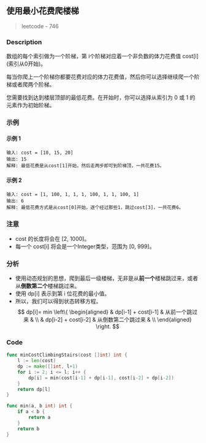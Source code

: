 ## 使用最小花费爬楼梯
> leetcode - 746

### Description
数组的每个索引做为一个阶梯，第 i个阶梯对应着一个非负数的体力花费值 cost\[i\](索引从0开始)。

每当你爬上一个阶梯你都要花费对应的体力花费值，然后你可以选择继续爬一个阶梯或者爬两个阶梯。

您需要找到达到楼层顶部的最低花费。在开始时，你可以选择从索引为 0 或 1 的元素作为初始阶梯。

### 示例
#### 示例 1
```
输入: cost = [10, 15, 20]
输出: 15
解释: 最低花费是从cost[1]开始，然后走两步即可到阶梯顶，一共花费15。
```

#### 示例 2
```
输入: cost = [1, 100, 1, 1, 1, 100, 1, 1, 100, 1]
输出: 6
解释: 最低花费方式是从cost[0]开始，逐个经过那些1，跳过cost[3]，一共花费6。
```

### 注意
* cost 的长度将会在 [2, 1000]。
* 每一个 cost[i] 将会是一个Integer类型，范围为 [0, 999]。

### 分析
* 使用动态规划的思想，爬到最后一级楼梯，无非是从**前一个**楼梯跳过来，或者从**倒数第二个**楼梯跳过来。
* 使用 dp[i] 表示到第 i 位花费的最小值。
* 所以，我们可以得到状态转移方程。
$$ dp[i]= min \left\{
\begin{aligned}
& dp[i-1] + cost[i-1] & 从前一个跳过来 & \\
& dp[i-2] + cost[i-2] & 从倒数第二个跳过来 & \\
\end{aligned}
\right.
$$

### Code
```go
func minCostClimbingStairs(cost []int) int {
    l := len(cost)
    dp := make([]int, l+1)
    for i := 2; i <= l; i++ {
        dp[i] = min(cost[i-1] + dp[i-1], cost[i-2] + dp[i-2])
    }
    return dp[l]
}

func min(a, b int) int {
    if a < b {
        return a
    }
    return b
}
```
